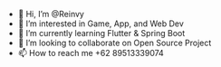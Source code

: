 - 👋 Hi, I’m @Reinvy
- 👀 I’m interested in Game, App, and Web Dev
- 🌱 I’m currently learning Flutter & Spring Boot
- 💞️ I’m looking to collaborate on Open Source Project
- 📫 How to reach me +62 89513339074

<!---
Reinvy/Reinvy is a ✨ special ✨ repository because its `README.md` (this file) appears on your GitHub profile.
You can click the Preview link to take a look at your changes.
--->
